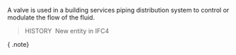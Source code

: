 ﻿A valve is used in a building services piping distribution system to control or modulate the flow of the fluid.

> HISTORY&nbsp; New entity in IFC4

{ .note}
>
